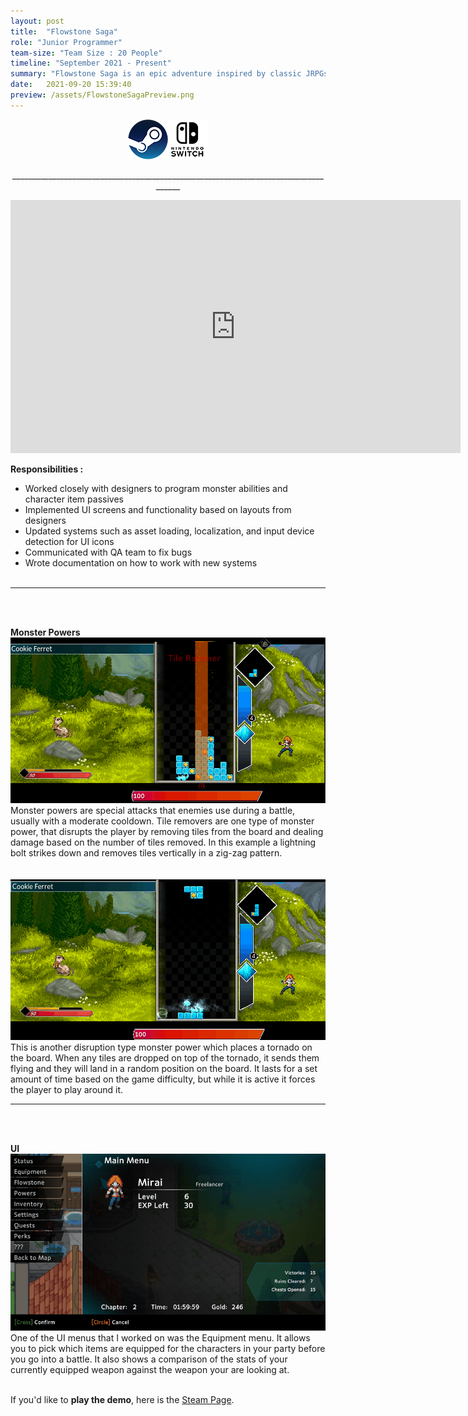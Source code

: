 ```yaml
---
layout: post
title:  "Flowstone Saga"
role: "Junior Programmer"
team-size: "Team Size : 20 People"
timeline: "September 2021 - Present"
summary: "Flowstone Saga is an epic adventure inspired by classic JRPGs, featuring a unique puzzle battle system."
date:   2021-09-20 15:39:40
preview: /assets/FlowstoneSagaPreview.png
---
```

<p align="center"><a href="https://store.steampowered.com/app/1372000/Flowstone_Saga/"><img src="/assets/steam_logo_64x.png"></a><img src="/assets/switch_logo_64x.png"></p>
<p align="center">____________________________________________________________________________________</p>
<p align="center">
<iframe width="720" height="405" src="https://www.youtube.com/embed/uqNS-6pwP3A" title="Flowstone Saga Next Fest Trailer" frameborder="0" allow="accelerometer; autoplay; clipboard-write; encrypted-media; gyroscope; picture-in-picture; web-share" allowfullscreen></iframe>

<b>Responsibilities :</b><br>
  - Worked closely with designers to program monster abilities and character item passives<br>
  - Implemented UI screens and functionality based on layouts from designers<br>
  - Updated systems such as asset loading, localization, and input device detection for UI icons<br>
  - Communicated with QA team to fix bugs
  - Wrote documentation on how to work with new systems<br><br>
____________________________________________________________________________________
<br><br>

<b> Monster Powers</b>
<img src="/assets/FlowstoneSagaGifs/LightningStrike.gif">
Monster powers are special attacks that enemies use during a battle, usually with a moderate cooldown. Tile removers are one type of monster power, that disrupts the player by removing tiles from the board and dealing damage based on the number of tiles removed. In this example a lightning bolt strikes down and removes tiles vertically in a zig-zag pattern.   
<br><br>
<img src="/assets/FlowstoneSagaGifs/Tornado.gif">
This is another disruption type monster power which places a tornado on the board. When any tiles are dropped on top of the tornado, it sends them flying and they will land in a random position on the board. It lasts for a set amount of time based on the game difficulty, but while it is active it forces the player to play around it.   
____________________________________________________________________________________
<br><br>

<b>UI</b><br>
<img src="/assets/FlowstoneSagaGifs/EquipmentUI.gif">
One of the UI menus that I worked on was the Equipment menu. It allows you to pick which items are equipped for the characters in your party before you go into a battle. It also shows a comparison of the stats of your currently equipped weapon against the weapon your are looking at.
<br><br>


If you'd like to <b>play the demo</b>, here is the <a href="https://store.steampowered.com/app/1372000/Flowstone_Saga/"> Steam Page</a>.
</p>
